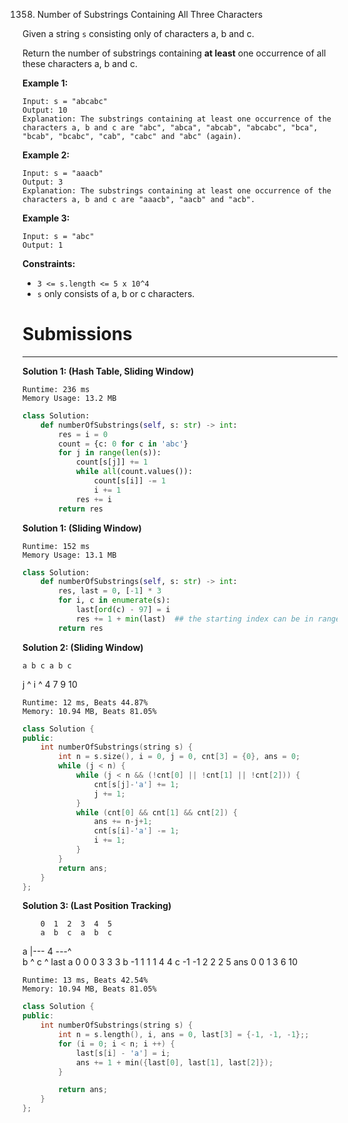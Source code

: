1358. Number of Substrings Containing All Three Characters

Given a string `s` consisting only of characters a, b and c.

Return the number of substrings containing **at least** one occurrence of all these characters a, b and c.

 

**Example 1:**
```
Input: s = "abcabc"
Output: 10
Explanation: The substrings containing at least one occurrence of the characters a, b and c are "abc", "abca", "abcab", "abcabc", "bca", "bcab", "bcabc", "cab", "cabc" and "abc" (again). 
```

**Example 2:**
```
Input: s = "aaacb"
Output: 3
Explanation: The substrings containing at least one occurrence of the characters a, b and c are "aaacb", "aacb" and "acb". 
```

**Example 3:**
```
Input: s = "abc"
Output: 1
```

**Constraints:**

* `3 <= s.length <= 5 x 10^4`
* `s` only consists of a, b or c characters.

# Submissions
---
**Solution 1: (Hash Table, Sliding Window)**
```
Runtime: 236 ms
Memory Usage: 13.2 MB
```
```python
class Solution:
    def numberOfSubstrings(self, s: str) -> int:
        res = i = 0
        count = {c: 0 for c in 'abc'}
        for j in range(len(s)):
            count[s[j]] += 1
            while all(count.values()):
                count[s[i]] -= 1
                i += 1
            res += i
        return res
```

**Solution 1: (Sliding Window)**
```
Runtime: 152 ms
Memory Usage: 13.1 MB
```
```python
class Solution:
    def numberOfSubstrings(self, s: str) -> int:
        res, last = 0, [-1] * 3
        for i, c in enumerate(s):
            last[ord(c) - 97] = i
            res += 1 + min(last)  ## the starting index can be in range [0, min(last)],
        return res
```

**Solution 2: (Sliding Window)**

    a b c a b c 
j             ^
i          ^
        4 7 9 10

```
Runtime: 12 ms, Beats 44.87%
Memory: 10.94 MB, Beats 81.05%
```
```c++
class Solution {
public:
    int numberOfSubstrings(string s) {
        int n = s.size(), i = 0, j = 0, cnt[3] = {0}, ans = 0;
        while (j < n) {
            while (j < n && (!cnt[0] || !cnt[1] || !cnt[2])) {
                cnt[s[j]-'a'] += 1;
                j += 1;
            }
            while (cnt[0] && cnt[1] && cnt[2]) {
                ans += n-j+1;
                cnt[s[i]-'a'] -= 1;
                i += 1;
            }
        }
        return ans;
    }
};
```

**Solution 3: (Last Position Tracking)**

        0  1  2  3  4  5
        a  b  c  a  b  c
a      |--- 4 ---^      
b                   ^
c                      ^ 
last a  0  0  0  3  3  3
     b -1  1  1  1  4  4
     c -1 -1  2  2  2  5
ans     0  0  1  3  6 10

```
Runtime: 13 ms, Beats 42.54%
Memory: 10.94 MB, Beats 81.05%
```
```c++
class Solution {
public:
    int numberOfSubstrings(string s) {
        int n = s.length(), i, ans = 0, last[3] = {-1, -1, -1};;
        for (i = 0; i < n; i ++) {
            last[s[i] - 'a'] = i;
            ans += 1 + min({last[0], last[1], last[2]});
        }

        return ans;
    }
};
```
